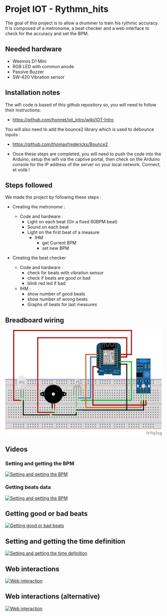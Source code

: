 # Projet IOT - Rythmn_hits

The goal of this project is to allow a drummer to train his rythmic accuracy.
It is composed of a metronome, a beat checker and a web interface to check for the accuracy and set the BPM.

## Needed hardware
- Weemos D1 Mini
- RGB LED with common anode
- Passive Buzzer
- SW-420 Vibration sensor

## Installation notes

The wifi code is based of this github repository so, you will need to follow their instructions:
- https://github.com/honnet/iot_intro/wiki/IOT-Intro

You will also need to add the bounce2 library which is used to debounce inputs :
- https://github.com/thomasfredericks/Bounce2

- Once these steps are completed, you will need to push the code into the Arduino, setup the wifi via the captive portal, then check on the Arduino console for the IP address of the server on your local network. Connect, et voilà !

## Steps followed
We made the project by following these steps :

- Creating the metronome :
  - Code and hardware :
    - Light on each beat (On a fixed 60BPM beat)
    - Sound on each beat
    - Light on the first beat of a measure
      - IHM
        - get Current BPM
        - set new BPM

- Creating the beat checker
  - Code and hardware :
    - check for beats with vibration sensor
    - check if beats are good or bad
    - blink red led if bad
  - IHM :
    - show number of good beats
    - show number of wrong beats
    - Graphs of beats for last measures

## Breadboard wiring

![Breadboard](sketch.png "Breadboard")

## Videos

### Setting and getting the BPM
[![Setting and getting the BPM](https://img.youtube.com/vi/gR4f6klOqsU/0.jpg)](https://www.youtube.com/watch?v=gR4f6klOqsU)

### Getting beats data
[![Setting and getting the BPM](https://img.youtube.com/vi/wNvEvPR9qUs/0.jpg)](https://youtu.be/wNvEvPR9qUs)

## Getting good or bad beats
[![Getting good or bad beats](https://img.youtube.com/vi/L6ADgI4pOfE/0.jpg)](https://youtu.be/L6ADgI4pOfE)

## Setting and getting the time definition
[![Setting and getting the time definition](https://img.youtube.com/vi/FjAb9SdDtYA/0.jpg)](https://youtu.be/FjAb9SdDtYA)

## Web interactions
[![Web interaction](https://img.youtube.com/vi/qnAV3mCK1p8/0.jpg)](https://youtu.be/qnAV3mCK1p8)

## Web interactions (alternative)
[![Web interaction](https://img.youtube.com/vi/PhCPkcvQI1Q/0.jpg)](https://youtu.be/PhCPkcvQI1Q)
